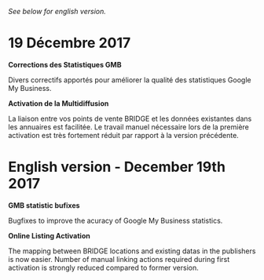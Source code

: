 *See below for english version.*

19 Décembre 2017
===

**Corrections des Statistiques GMB**

Divers correctifs apportés pour améliorer la qualité des statistiques Google My Business.

**Activation de la Multidiffusion**

La liaison entre vos points de vente BRIDGE et les données existantes dans les annuaires est facilitée. Le travail manuel nécessaire lors de la première activation est très fortement réduit par rapport à la version précédente.



English version - December 19th 2017
===

**GMB statistic bufixes**

Bugfixes to improve the acuracy of Google My Business statistics.

**Online Listing Activation**

The mapping between BRIDGE locations and existing datas in the publishers is now easier. Number of manual linking actions required during first activation is strongly reduced compared to former version.
